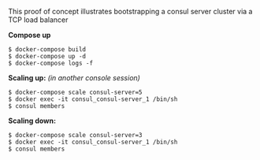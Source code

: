 This proof of concept illustrates bootstrapping a consul server cluster via a TCP load balancer



**Compose up**

```
$ docker-compose build
$ docker-compose up -d
$ docker-compose logs -f
```



**Scaling up:** *(in another console session)*

```
$ docker-compose scale consul-server=5
$ docker exec -it consul_consul-server_1 /bin/sh
$ consul members
```


**Scaling down:**

```
$ docker-compose scale consul-server=3
$ docker exec -it consul_consul-server_1 /bin/sh
$ consul members
```

